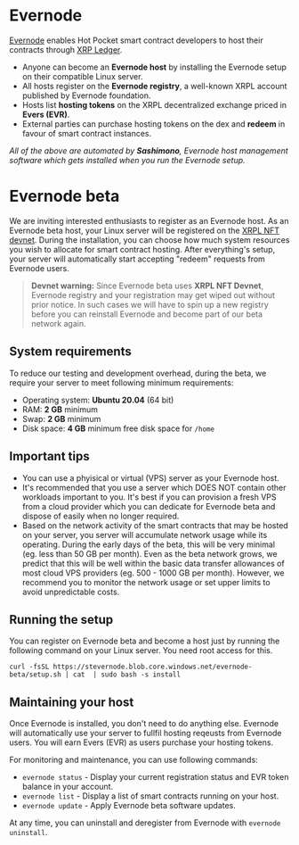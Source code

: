 # Evernode
[Evernode](https://evernode.wordpress.com/) enables Hot Pocket smart contract developers to host their contracts through [XRP Ledger](https://xrpl.org/).

  - Anyone can become an **Evernode host** by installing the Evernode setup on their compatible Linux server.
  - All hosts register on the **Evernode registry**, a well-known XRPL account published by Evernode foundation.
  - Hosts list **hosting tokens** on the XRPL decentralized exchange priced in **Evers (EVR)**.
  - External parties can purchase hosting tokens on the dex and **redeem** in favour of smart contract instances.

_All of the above are automated by **Sashimono**, Evernode host management software which gets installed when you run the Evernode setup._

# Evernode beta
We are inviting interested enthusiasts to register as an Evernode host. As an Evernode beta host, your Linux server will be registered on the [XRPL NFT devnet](wss://xls20-sandbox.rippletest.net:51233). During the installation, you can choose how much system resources you wish to allocate for smart contract hosting. After everything's setup, your server will automatically start accepting "redeem" requests from Evernode users.

> **Devnet warning:** Since Evernode beta uses **XRPL NFT Devnet**, Evernode registry and your registration may get wiped out without prior notice. In such cases we will have to spin up a new registry before you can reinstall Evernode and become part of our beta network again.

## System requirements
To reduce our testing and development overhead, during the beta, we require your server to meet following minimum requirements:
  - Operating system: **Ubuntu 20.04** (64 bit)
  - RAM: **2 GB** minimum
  - Swap: **2 GB** minimum
  - Disk space: **4 GB** minimum free disk space for `/home`

## Important tips
  - You can use a phyisical or virtual (VPS) server as your Evernode host.
  - It's recommended that you use a server which DOES NOT contain other workloads important to you. It's best if you can provision a fresh VPS from a cloud provider which you can dedicate for Evernode beta and dispose of easily when no longer required.
  - Based on the network activity of the smart contracts that may be hosted on your server, you server will accumulate network usage while its operating. During the early days of the beta, this will be very minimal (eg. less than 50 GB per month). Even as the beta network grows, we predict that this will be well within the basic data transfer allowances of most cloud VPS providers (eg. 500 - 1000 GB per month). However, we recommend you to monitor the network usage or set upper limits to avoid unpredictable costs.

## Running the setup
You can register on Evernode beta and become a host just by running the following command on your Linux server. You need root access for this.
```
curl -fsSL https://stevernode.blob.core.windows.net/evernode-beta/setup.sh | cat  | sudo bash -s install
```

## Maintaining your host
Once Evernode is installed, you don't need to do anything else. Evernode will automatically use your server to fullfil hosting reqeusts from Evernode users. You will earn Evers (EVR) as users purchase your hosting tokens.

For monitoring and maintenance, you can use following commands:
  - `evernode status` - Display your current registration status and EVR token balance in your account.
  - `evernode list` - Display a list of smart contracts running on your host.
  - `evernode update` - Apply Evernode beta software updates.

At any time, you can uninstall and deregister from Evernode with `evernode uninstall`.